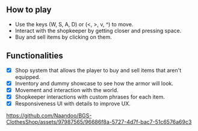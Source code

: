 ## How to play ##
- Use the keys (W, S, A, D) or (<, >, v, ^) to move.
- Interact with the shopkeeper by getting closer and pressing space.
- Buy and sell items by clicking on them.

## Functionalities ##
- [x] Shop system that allows the player to buy and sell items that aren't equipped.
- [x] Inventory and dummy showcase to see how the armor will look.
- [x] Movement and interaction with the world.
- [x] Shopkeeper interactions with custom phrases for each item.
- [x] Responsiveness UI with details to improve UX.

https://github.com/Naandoo/BGS-ClothesShop/assets/97987565/96686f8a-5727-4d7f-bac7-51c6576a69c3


